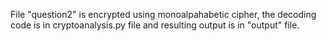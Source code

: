 File "question2" is encrypted using monoalpahabetic cipher, the decoding code is in cryptoanalysis.py file and resulting output is in "output" file.
